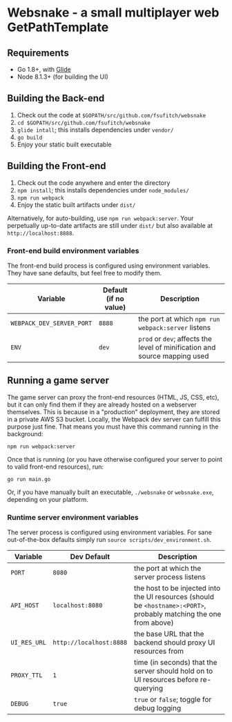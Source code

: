 # Websnake - a small multiplayer web GetPathTemplate

## Requirements

- Go 1.8+, with [Glide](https://glide.sh/)
- Node 8.1.3+ (for building the UI)

## Building the Back-end

1. Check out the code at `$GOPATH/src/github.com/fsufitch/websnake`
1. `cd $GOPATH/src/github.com/fsufitch/websnake`
1. `glide intall`; this installs dependencies under `vendor/`
1. `go build`
1. Enjoy your static built executable

## Building the Front-end

1. Check out the code anywhere and enter the directory
1. `npm install`; this installs dependencies under `node_modules/`
1. `npm run webpack`
1. Enjoy the static built artifacts under `dist/`

Alternatively, for auto-building, use `npm run webpack:server`. Your perpetually up-to-date artifacts are still under `dist/` but also available at `http://localhost:8888`.

### Front-end build environment variables

The front-end build process is configured using environment variables. They have sane defaults, but feel free to modify them.

| Variable  | Default (if no value) | Description |
| ------------- | ------------- | ------ |
| `WEBPACK_DEV_SERVER_PORT`  | `8888` | the port at which `npm run webpack:server` listens |
| `ENV`  | `dev` | `prod` or `dev`; affects the level of minification and source mapping used |

## Running a game server

The game server can proxy the front-end resources (HTML, JS, CSS, etc), but it can only find them if they are already hosted on a webserver themselves. This is because in a "production" deployment, they are stored in a private AWS S3 bucket. Locally, the Webpack dev server can fulfill this purpose just fine. That means you must have this command running in the background:

    npm run webpack:server

Once that is running (or you have otherwise configured your server to point to valid front-end resources), run:

    go run main.go

Or, if you have manually built an executable, `./websnake` or `websnake.exe`, depending on your platform.

### Runtime server environment variables

The server process is configured using environment variables. For sane out-of-the-box defaults simply run `source scripts/dev_environment.sh`.

| Variable  | Dev Default | Description |
| ------------- | ------------- | ------- |
| `PORT`  | `8080` | the port at which the server process listens |
| `API_HOST`  | `localhost:8080` | the host to be injected into the UI resources (should be `<hostname>:<PORT>`, probably matching the one from above) |
| `UI_RES_URL` | `http://localhost:8888` | the base URL that the backend should proxy UI resources from |
| `PROXY_TTL` | `1` | time (in seconds) that the server should hold on to UI resources before re-querying |
| `DEBUG` | `true` | `true` or `false`; toggle for debug logging |
